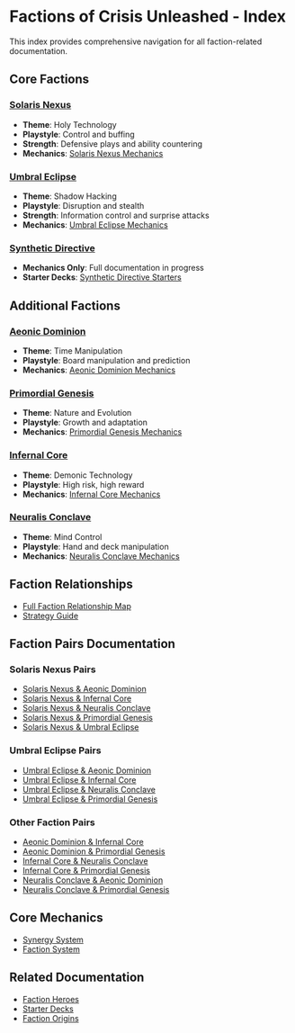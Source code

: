 # Factions of Crisis Unleashed - Index

This index provides comprehensive navigation for all faction-related documentation.

## Core Factions

### [Solaris Nexus](solaris_nexus.md)

- **Theme**: Holy Technology
- **Playstyle**: Control and buffing
- **Strength**: Defensive plays and ability countering
- **Mechanics**: [Solaris Nexus Mechanics](solaris_nexus_mechanics.md)

### [Umbral Eclipse](umbral_eclipse.md)

- **Theme**: Shadow Hacking
- **Playstyle**: Disruption and stealth
- **Strength**: Information control and surprise attacks
- **Mechanics**: [Umbral Eclipse Mechanics](umbral_eclipse_mechanics.md)

### [Synthetic Directive](synthetic_directive_mechanics.md)

- **Mechanics Only**: Full documentation in progress
- **Starter Decks**: [Synthetic Directive Starters](/docs/starter_decks/synthetic_directive/index.md)

## Additional Factions

### [Aeonic Dominion](aeonic_dominion.md)

- **Theme**: Time Manipulation
- **Playstyle**: Board manipulation and prediction
- **Mechanics**: [Aeonic Dominion Mechanics](aeonic_dominion_mechanics.md)

### [Primordial Genesis](primordial_genesis.md)

- **Theme**: Nature and Evolution
- **Playstyle**: Growth and adaptation
- **Mechanics**: [Primordial Genesis Mechanics](primordial_genesis_mechanics.md)

### [Infernal Core](infernal_core.md)

- **Theme**: Demonic Technology
- **Playstyle**: High risk, high reward
- **Mechanics**: [Infernal Core Mechanics](infernal_core_mechanics.md)

### [Neuralis Conclave](neuralis_conclave.md)

- **Theme**: Mind Control
- **Playstyle**: Hand and deck manipulation
- **Mechanics**: [Neuralis Conclave Mechanics](neuralis_conclave_mechanics.md)

## Faction Relationships

- [Full Faction Relationship Map](faction_relationships.md)
- [Strategy Guide](FACTION_STRATEGY_GUIDE.md)

## Faction Pairs Documentation

### Solaris Nexus Pairs

- [Solaris Nexus & Aeonic Dominion](pairs/solaris_nexus_aeonic_dominion.md)
- [Solaris Nexus & Infernal Core](pairs/solaris_nexus_infernal_core.md)
- [Solaris Nexus & Neuralis Conclave](pairs/solaris_nexus_neuralis_conclave.md)
- [Solaris Nexus & Primordial Genesis](pairs/solaris_nexus_primordial_genesis.md)
- [Solaris Nexus & Umbral Eclipse](pairs/solaris_nexus_umbral_eclipse.md)

### Umbral Eclipse Pairs

- [Umbral Eclipse & Aeonic Dominion](pairs/umbral_eclipse_aeonic_dominion.md)
- [Umbral Eclipse & Infernal Core](pairs/umbral_eclipse_infernal_core.md)
- [Umbral Eclipse & Neuralis Conclave](pairs/neuralis_conclave_umbral_eclipse.md)
- [Umbral Eclipse & Primordial Genesis](pairs/umbral_eclipse_primordial_genesis.md)

### Other Faction Pairs

- [Aeonic Dominion & Infernal Core](pairs/aeonic_dominion_infernal_core.md)
- [Aeonic Dominion & Primordial Genesis](pairs/aeonic_dominion_primordial_genesis.md)
- [Infernal Core & Neuralis Conclave](pairs/infernal_core_neuralis_conclave.md)
- [Infernal Core & Primordial Genesis](pairs/infernal_core_primordial_genesis.md)
- [Neuralis Conclave & Aeonic Dominion](pairs/neuralis_conclave_aeonic_dominion.md)
- [Neuralis Conclave & Primordial Genesis](pairs/neuralis_conclave_primordial_genesis.md)

## Core Mechanics

- [Synergy System](/docs/units/SYNERGY_SYSTEM.md)
- [Faction System](/docs/advanced/FACTION_SYSTEM.md)

## Related Documentation

- [Faction Heroes](/docs/heroes/README.md)
- [Starter Decks](/docs/starter_decks/index.md)
- [Faction Origins](/docs/lore/faction_origins/)
